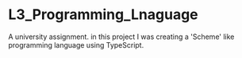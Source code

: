 # L3_Programming_Lnaguage
 A university assignment. in this project I was creating a 'Scheme' like programming language using TypeScript.
